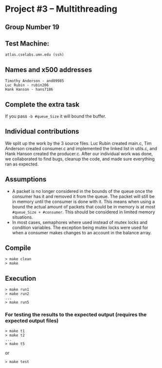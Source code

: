 <!--test machine: atlas.cselabs.umn.edu (ssh)
*   group number: G19
*   name: Timothy Anderson, Luc Rubin, Hank Hanson
*   x500: and09985, rubin206, hans7186 -->

# Project #3 – Multithreading
## Group Number 19

## Test Machine: 
`atlas.cselabs.umn.edu (ssh)`
## Names and x500 addresses
```
Timothy Anderson - and09985
Luc Rubin - rubin206
Hank Hanson - hans7186 
```
## Complete the extra task
If you pass `-b #queue_Size` it will bound the buffer.

## Individual contributions
We split up the work by the 3 source files. Luc Rubin created main.c, Tim Anderson created consumer.c and implemented the linked list in utils.c, and Hank Hanson created the producer.c.
After our individual work was done, we collaborated to find bugs, cleanup the code, and made sure everything ran as expected.

## Assumptions
- A packet is no longer considered in the bounds of the queue once the consumer has it and removed it from the queue. The packet will still be in memory until the consumer is done with it.
  This means when using a bound the actual amount of packets that could be in memory is at most `#queue_Size + #consumer`.  This should be considered in limited memory situations.
- In most cases, semaphores where used instead of mutex locks and condition variables. The exception being mutex locks were used for when a consumer makes changes to an account in the balance array.

## Compile
	> make clean
	> make

## Execution
    > make run1
    > make run2 
    ...
    > make run5

### For testing the results to the expected output (requires the expected output files)
```
> make t1
> make t2
...
> make t5
```
or
```
> make test
```
